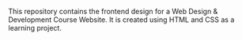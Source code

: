 This repository contains the frontend design for a Web Design & Development Course Website. It is created using HTML and CSS as a learning project.
